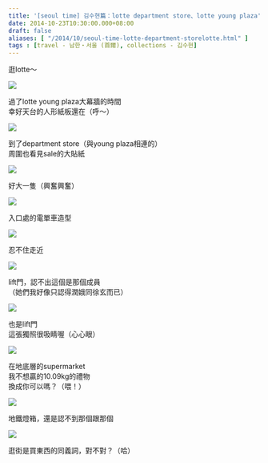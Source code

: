 ```yaml
---
title: '[seoul time] 김수현篇：lotte department store、lotte young plaza'
date: 2014-10-23T10:30:00.000+08:00
draft: false
aliases: [ "/2014/10/seoul-time-lotte-department-storelotte.html" ]
tags : [travel - 남한・서울 (首爾), collections - 김수현]
---
```


逛lotte～  

[![](https://4.bp.blogspot.com/-ZvCU_MeS9Pc/XE1ydhcu-MI/AAAAAAAAHOw/fzE91Y7pu7Uctv_7oyyI6_xVlPHzSgWOgCLcBGAs/s640/15569461671_48c311a285_z.jpg)](https://4.bp.blogspot.com/-ZvCU_MeS9Pc/XE1ydhcu-MI/AAAAAAAAHOw/fzE91Y7pu7Uctv_7oyyI6_xVlPHzSgWOgCLcBGAs/s1600/15569461671_48c311a285_z.jpg)

過了lotte young plaza大幕牆的時間  
幸好天台的人形紙板還在（呼～）  

[![](https://1.bp.blogspot.com/-3Z0DNTkYB2s/XE1yiUaBSZI/AAAAAAAAHO0/19w_REIRmAoHQrcq4NoYDoy_87tRC4jcACLcBGAs/s640/15386495140_5201e2aee1_z.jpg)](https://1.bp.blogspot.com/-3Z0DNTkYB2s/XE1yiUaBSZI/AAAAAAAAHO0/19w_REIRmAoHQrcq4NoYDoy_87tRC4jcACLcBGAs/s1600/15386495140_5201e2aee1_z.jpg)

到了department store（與young plaza相連的）  
周圍也看見sale的大貼紙  

[![](https://3.bp.blogspot.com/-6qd6KQnPunI/XE1yp2hKaRI/AAAAAAAAHO4/o03zb2vigZ4ATIE--Mko6xtlO4haP2CngCLcBGAs/s640/15548426296_e903e7f0ce_z.jpg)](https://3.bp.blogspot.com/-6qd6KQnPunI/XE1yp2hKaRI/AAAAAAAAHO4/o03zb2vigZ4ATIE--Mko6xtlO4haP2CngCLcBGAs/s1600/15548426296_e903e7f0ce_z.jpg)

好大一隻（興奮興奮）  

[![](https://1.bp.blogspot.com/-YDYW1ugDnss/XE1yxE11SZI/AAAAAAAAHPA/lTwRGSKUS7A4Mr0L6yAgGbIkvj4PwEY9wCLcBGAs/s640/15385979618_e4693a2363_z.jpg)](https://1.bp.blogspot.com/-YDYW1ugDnss/XE1yxE11SZI/AAAAAAAAHPA/lTwRGSKUS7A4Mr0L6yAgGbIkvj4PwEY9wCLcBGAs/s1600/15385979618_e4693a2363_z.jpg)

入口處的電單車造型  

[![](https://4.bp.blogspot.com/-Bk12mE7Tmzc/XE1y5cPnxUI/AAAAAAAAHPI/9TKUMd5ieRM_jp6Gxixc7ywQLdKLUufYQCLcBGAs/s640/14951963953_2e77b4b921_z.jpg)](https://4.bp.blogspot.com/-Bk12mE7Tmzc/XE1y5cPnxUI/AAAAAAAAHPI/9TKUMd5ieRM_jp6Gxixc7ywQLdKLUufYQCLcBGAs/s1600/14951963953_2e77b4b921_z.jpg)

忍不住走近  

[![](https://4.bp.blogspot.com/-sMpZpxfZFMY/XE1zEGd-r-I/AAAAAAAAHPQ/lexGH05Kn6kYvoQ_SCT1EIHMT6FBlqi1wCLcBGAs/s640/14951961113_e9983cb1c9_z.jpg)](https://4.bp.blogspot.com/-sMpZpxfZFMY/XE1zEGd-r-I/AAAAAAAAHPQ/lexGH05Kn6kYvoQ_SCT1EIHMT6FBlqi1wCLcBGAs/s1600/14951961113_e9983cb1c9_z.jpg)

lift門，認不出這個是那個成員  
（她們我好像只認得潤娥同徐玄而已）  

[![](https://1.bp.blogspot.com/-n9BF3Rlvntw/XE1zK56_UII/AAAAAAAAHPY/GtGh0DIwc1QsI2HP7eeJpZtZroxSRHaEACLcBGAs/s640/15548425536_1f4a1e40bd_z.jpg)](https://1.bp.blogspot.com/-n9BF3Rlvntw/XE1zK56_UII/AAAAAAAAHPY/GtGh0DIwc1QsI2HP7eeJpZtZroxSRHaEACLcBGAs/s1600/15548425536_1f4a1e40bd_z.jpg)

也是lift門  
這張獨照很吸睛喔（心心眼）  

[![](https://1.bp.blogspot.com/-7fuM0ogpvR8/XE1zSSskzrI/AAAAAAAAHPc/5RWtu352-sQdH1QChyQfjCHQmYwesjF3QCLcBGAs/s640/15572125885_87cb091331_z.jpg)](https://1.bp.blogspot.com/-7fuM0ogpvR8/XE1zSSskzrI/AAAAAAAAHPc/5RWtu352-sQdH1QChyQfjCHQmYwesjF3QCLcBGAs/s1600/15572125885_87cb091331_z.jpg)

在地底層的supermarket  
我不想贏的10.09kg的禮物  
換成你可以嗎？（喂！）  

[![](https://2.bp.blogspot.com/-s409Q9B60z0/XE1zZuIVO7I/AAAAAAAAHPg/64AuJ5Yk7oMTVP0CJC9PqZ-VXUvITFwyACLcBGAs/s640/14951371904_7e9ffa095b_z.jpg)](https://2.bp.blogspot.com/-s409Q9B60z0/XE1zZuIVO7I/AAAAAAAAHPg/64AuJ5Yk7oMTVP0CJC9PqZ-VXUvITFwyACLcBGAs/s1600/14951371904_7e9ffa095b_z.jpg)

地鐵燈箱，還是認不到那個跟那個  

[![](https://3.bp.blogspot.com/-QCe64o2OmTY/XE1zioQS2qI/AAAAAAAAHPo/AW2PZQOyhRMqhA9aLHfZqdNZsG-jKJ74wCLcBGAs/s640/15569467011_7f1d60e43c_z.jpg)](https://3.bp.blogspot.com/-QCe64o2OmTY/XE1zioQS2qI/AAAAAAAAHPo/AW2PZQOyhRMqhA9aLHfZqdNZsG-jKJ74wCLcBGAs/s1600/15569467011_7f1d60e43c_z.jpg)

逛街是買東西的同義詞，對不對？（哈）